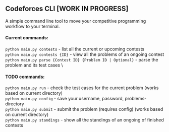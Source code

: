 ## Codeforces CLI [WORK IN PROGRESS]

A simple command line tool to move your competitive programming workflow to your terminal.

#### Current commands:

`python main.py contests` - list all the current or upcoming contests \
`python main.py contests {ID}` - view all the problems of an ongoing contest
`python main.py parse {Contest ID} {Problem ID | Optional}` - parse the problem and its test cases \

#### TODO commands:

`python main.py run` - check the test cases for the current problem (works based on current directory) \
`python main.py config` - save your username, password, problems-directory \
`python main.py submit` - submit the problem (requires config) (works based on current directory) \
`python main.py standings` - show all the standings of an ongoing of finished contests 
